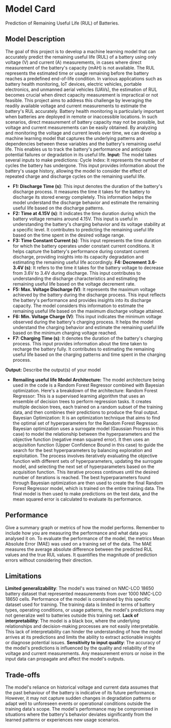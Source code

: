 # Model Card

Prediction of Remaining Useful Life (RUL) of Batteries.
## Model Description

The goal of this project is to develop a machine learning model that can accurately predict the remaining useful life (RUL) of a battery using only voltage (V) and current (A) measurements, in cases where direct measurement of the battery's capacity (mAH) is not available. The RUL represents the estimated time or usage remaining before the battery reaches a predefined end-of-life condition.
In various applications such as battery health monitoring, IoT devices, electric vehicles, portable electronics, and unmanned aerial vehicles (UAVs), the estimation of RUL becomes crucial when direct capacity measurement is impractical or not feasible. This project aims to address this challenge by leveraging the readily available voltage and current measurements to estimate the battery's RUL accurately.
Battery health monitoring is particularly important when batteries are deployed in remote or inaccessible locations. In such scenarios, direct measurement of battery capacity may not be possible, but voltage and current measurements can be easily obtained. By analyzing and monitoring the voltage and current levels over time, we can develop a machine learning model that captures the underlying patterns and dependencies between these variables and the battery's remaining useful life. This enables us to track the battery's performance and anticipate potential failures or degradation in its useful life.
**Input:** 
The model takes several inputs to make predictions:
Cycle Index: It represents the number of cycles the battery has undergone. This input provides information about the battery's usage history, allowing the model to consider the effect of repeated charge and discharge cycles on the remaining useful life.
- **F1: Discharge Time (s)**: This input denotes the duration of the battery's discharge process. It measures the time it takes for the battery to discharge its stored energy completely. This information helps the model understand the discharge behavior and estimate the remaining useful life based on the discharge patterns.
- **F2: Time at 4.15V (s)**: It indicates the time duration during which the battery voltage remains around 4.15V. This input is useful in understanding the battery's charging behavior and its voltage stability at a specific level. It contributes to predicting the remaining useful life based on the time spent in the desired voltage range.
- **F3: Time Constant Current (s)**: This input represents the time duration for which the battery operates under constant current conditions. It helps capture the battery's performance during constant current discharge, providing insights into its capacity degradation and estimating the remaining useful life accordingly.
**F4: Decrement 3.6-3.4V (s)**: It refers to the time it takes for the battery voltage to decrease from 3.6V to 3.4V during discharge. This input contributes to understanding the discharge characteristics and estimating the remaining useful life based on the voltage decrement rate.
- **F5: Max. Voltage Discharge (V)**: It represents the maximum voltage achieved by the battery during the discharge process. This input reflects the battery's performance and provides insights into its discharge capacity. The model considers this information to estimate the remaining useful life based on the maximum discharge voltage attained.
- **F6: Min. Voltage Charge (V)**: This input indicates the minimum voltage observed during the battery's charging process. It helps the model understand the charging behavior and estimate the remaining useful life based on the minimum charging voltage reached.
- **F7: Charging Time (s)**: It denotes the duration of the battery's charging process. This input provides information about the time taken to recharge the battery fully. It contributes to estimating the remaining useful life based on the charging patterns and time spent in the charging process.
   
**Output:** Describe the output(s) of your model
- **Remailing useful life**
**Model Architecture:** 
The model architecture being used in the code is a Random Forest Regressor combined with Bayesian optimization. Here's a breakdown of the architecture:
Random Forest Regressor: This is a supervised learning algorithm that uses an ensemble of decision trees to perform regression tasks. It creates multiple decision trees, each trained on a random subset of the training data, and then combines their predictions to produce the final output.
Bayesian Optimization: It is an optimization technique that aims to find the optimal set of hyperparameters for the Random Forest Regressor. Bayesian optimization uses a surrogate model (Gaussian Process in this case) to model the relationship between the hyperparameters and the objective function (negative mean squared error). It then uses an acquisition function (Upper Confidence Bound in this case) to guide the search for the best hyperparameters by balancing exploration and exploitation.
The process involves iteratively evaluating the objective function with different sets of hyperparameters, updating the surrogate model, and selecting the next set of hyperparameters based on the acquisition function. This iterative process continues until the desired number of iterations is reached.
The best hyperparameters found through Bayesian optimization are then used to create the final Random Forest Regressor model, which is trained on the entire training data. The final model is then used to make predictions on the test data, and the mean squared error is calculated to evaluate its performance.
## Performance

Give a summary graph or metrics of how the model performs. Remember to include how you are measuring the performance and what data you analysed it on. 
To evaluate the performance of the model, the metrics Mean Absolute Error (MAE) was used on a training set of the data. The MAE measures the average absolute difference between the predicted RUL values and the true RUL values. It quantifies the magnitude of prediction errors without considering their direction.
## Limitations
**Limited generalizability**: The model's was trained on NMC-LCO 18650 battery dataset that represented measurements from over 1000 NMC-LCO 18650 cells. Performance of the model is constrained by this specific dataset used for training. The training data is limited in terms of battery types, operating conditions, or usage patterns, the model's predictions may not generalize well to batteries outside this training set. 
**Lack of interpretability**: The model is a black box, where the underlying relationships and decision-making processes are not easily interpretable. This lack of interpretability can hinder the understanding of how the model arrives at its predictions and limits the ability to extract actionable insights or diagnose potential issues.
**Sensitivity to input quality**: The accuracy of the model's predictions is influenced by the quality and reliability of the voltage and current measurements. Any measurement errors or noise in the input data can propagate and affect the model's outputs.

## Trade-offs
The model's reliance on historical voltage and current data assumes that the past behaviour of the battery is indicative of its future performance. However, it may not capture sudden changes in degradation patterns or adapt well to unforeseen events or operational conditions outside the training data's scope. The model's performance may be compromised in situations where the battery's behavior deviates significantly from the learned patterns or experiences new usage scenarios.

